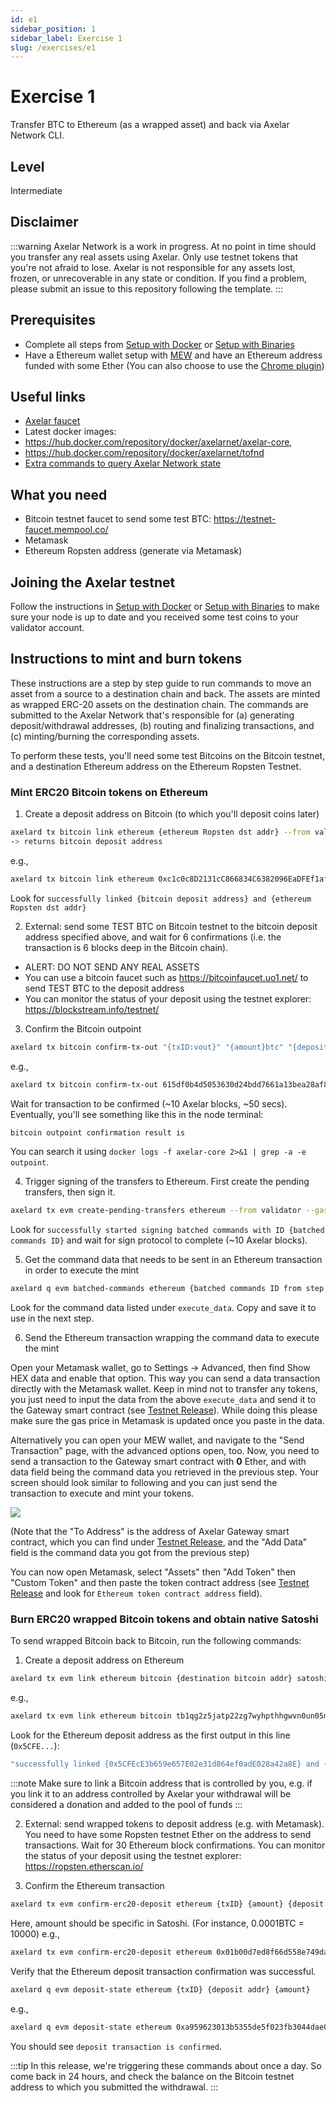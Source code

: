 ```yaml
---
id: e1
sidebar_position: 1
sidebar_label: Exercise 1
slug: /exercises/e1
---
```

# Exercise 1
Transfer BTC to Ethereum (as a wrapped asset) and back via Axelar Network CLI.

## Level
Intermediate

## Disclaimer
:::warning
Axelar Network is a work in progress. At no point in time should you transfer any real assets using Axelar. Only use testnet tokens that you're not afraid to lose. Axelar is not responsible for any assets lost, frozen, or unrecoverable in any state or condition. If you find a problem, please submit an issue to this repository following the template.
:::

## Prerequisites
- Complete all steps from [Setup with Docker](/setup-docker) or [Setup with Binaries](/setup-binaries)
- Have a Ethereum wallet setup with [MEW](https://www.myetherwallet.com/) and have an Ethereum address funded with some Ether (You can also choose to use the [Chrome plugin](https://chrome.google.com/webstore/detail/mew-cx/nlbmnnijcnlegkjjpcfjclmcfggfefdm?hl=en))

## Useful links
- [Axelar faucet](http://faucet.testnet.axelar.network/)
- Latest docker images:
- https://hub.docker.com/repository/docker/axelarnet/axelar-core,
- https://hub.docker.com/repository/docker/axelarnet/tofnd
- [Extra commands to query Axelar Network state](/extra-commands)

## What you need
- Bitcoin testnet faucet to send some test BTC: https://testnet-faucet.mempool.co/
- Metamask
- Ethereum Ropsten address (generate via Metamask)


## Joining the Axelar testnet

Follow the instructions in [Setup with Docker](/setup-docker) or [Setup with Binaries](/setup-binaries) to make sure your node is up to date and you received some test coins to your validator account.

## Instructions to mint and burn tokens
These instructions are a step by step guide to run commands to move an asset from a source to a destination chain and back. The assets are minted as wrapped ERC-20 assets on the destination chain. The commands are submitted to the Axelar Network that's responsible for (a) generating deposit/withdrawal addresses, (b) routing and finalizing transactions, and (c) minting/burning the corresponding assets.

To perform these tests, you'll need some test Bitcoins on the Bitcoin testnet, and a destination Ethereum address on the Ethereum Ropsten Testnet.

### Mint ERC20 Bitcoin tokens on Ethereum

1. Create a deposit address on Bitcoin (to which you'll deposit coins later)

```bash
axelard tx bitcoin link ethereum {ethereum Ropsten dst addr} --from validator
-> returns bitcoin deposit address
```

e.g.,

```bash
axelard tx bitcoin link ethereum 0xc1c0c8D2131cC866834C6382096EaDFEf1af2F52 --from validator
```

Look for `successfully linked {bitcoin deposit address} and {ethereum Ropsten dst addr}`

2. External: send some TEST BTC on Bitcoin testnet to the bitcoin deposit address specified above, and wait for 6 confirmations (i.e. the transaction is 6 blocks deep in the Bitcoin chain).
- ALERT: DO NOT SEND ANY REAL ASSETS
- You can use a bitcoin faucet such as https://bitcoinfaucet.uo1.net/ to send TEST BTC to the deposit address
- You can monitor the status of your deposit using the testnet explorer: https://blockstream.info/testnet/


3. Confirm the Bitcoin outpoint

```bash
axelard tx bitcoin confirm-tx-out "{txID:vout}" "{amount}btc" "{deposit address}" --from validator
```

e.g.,

```bash
axelard tx bitcoin confirm-tx-out 615df0b4d5053630d24bdd7661a13bea28af8bc1eb0e10068d39b4f4f9b6082d:0 0.00088btc tb1qlteveekr7u2qf8faa22gkde37epngsx9d7vgk98ujtzw77c27k7qk2qvup --from validator
```

Wait for transaction to be confirmed (~10 Axelar blocks, ~50 secs).
Eventually, you'll see something like this in the node terminal:

```bash
bitcoin outpoint confirmation result is
```

You can search it using `docker logs -f axelar-core 2>&1 | grep -a -e outpoint`.

4. Trigger signing of the transfers to Ethereum. First create the pending transfers, then sign it.

```bash
axelard tx evm create-pending-transfers ethereum --from validator --gas auto --gas-adjustment 1.2 && axelard tx evm sign-commands ethereum --from validator --gas auto --gas-adjustment 1.2
```
Look for `successfully started signing batched commands with ID {batched commands ID}` and wait for sign protocol to complete (~10 Axelar blocks).

5. Get the command data that needs to be sent in an Ethereum transaction in order to execute the mint

```bash
axelard q evm batched-commands ethereum {batched commands ID from step 4}
```
Look for the command data listed under `execute_data`. Copy and save it to use in the next step.

6. Send the Ethereum transaction wrapping the command data to execute the mint

Open your Metamask wallet, go to Settings -> Advanced, then find Show HEX data and enable that option. This way you can send a data transaction directly with the Metamask wallet. Keep in mind not to transfer any tokens, you just need to input the data from the above `execute_data` and send it to the Gateway smart contract (see [Testnet Release](/testnet-releases)). While doing this please make sure the gas price in Metamask is updated once you paste in the data.

Alternatively you can open your MEW wallet, and navigate to the "Send Transaction" page, with the advanced options open, too. Now, you need to send a transaction to the Gateway smart contract with **0** Ether, and with data field being the command data you retrieved in the previous step. Your screen should look similar to following and you can just send the transaction to execute and mint your tokens.

![](https://user-images.githubusercontent.com/1995809/118490096-2753c480-b750-11eb-9c9d-5eb478194ae4.png)

(Note that the "To Address" is the address of Axelar Gateway smart contract, which you can find under [Testnet Release](/testnet-releases), and the "Add Data" field is the command data you got from the previous step)

You can now open Metamask, select "Assets" then "Add Token" then "Custom Token" and then paste the token contract address (see [Testnet Release](/testnet-releases) and look for  `Ethereum token contract address` field).

### Burn ERC20 wrapped Bitcoin tokens and obtain native Satoshi

To send wrapped Bitcoin back to Bitcoin, run the following commands:

1. Create a deposit address on Ethereum

```bash
axelard tx evm link ethereum bitcoin {destination bitcoin addr} satoshi --from validator
```

e.g.,
```bash
axelard tx evm link ethereum bitcoin tb1qg2z5jatp22zg7wyhpthhgwvn0un05mdwmqgjln satoshi --from validator
```

Look for the Ethereum deposit address as the first output in this line (`0x5CFE...`):

```bash
"successfully linked {0x5CFEcE3b659e657E02e31d864ef0adE028a42a8E} and {tb1qq8wnre6rzctec9wycrl2dq00m3avravslahc8v}"
```
:::note
Make sure to link a Bitcoin address that is controlled by you, e.g. if you link it to an address controlled by Axelar your withdrawal will be considered a donation and added to the pool of funds
:::

2. External: send wrapped tokens to deposit address (e.g. with Metamask). You need to have some Ropsten testnet Ether on the address to send transactions. Wait for 30 Ethereum block confirmations. You can monitor the status of your deposit using the testnet explorer: https://ropsten.etherscan.io/

3. Confirm the Ethereum transaction

```bash
axelard tx evm confirm-erc20-deposit ethereum {txID} {amount} {deposit addr} --from validator
```

Here, amount should be specific in Satoshi. (For instance, 0.0001BTC = 10000)
e.g.,

```bash
axelard tx evm confirm-erc20-deposit ethereum 0x01b00d7ed8f66d558e749daf377ca30ed45f747bbf64f2fd268a6d1ea84f916a 10000 0x5CFEcE3b659e657E02e31d864ef0adE028a42a8E --from validator
```
Verify that the Ethereum deposit transaction confirmation was successful.

```bash
axelard q evm deposit-state ethereum {txID} {deposit addr} {amount}
```

e.g.,

```bash
axelard q evm deposit-state ethereum 0xa959623013b5355de5f023fb3044dae02bf915d57b9440460ca59a98663741a8 0x7c5578F5cC4c9253F1E5495240785DD477843D80 10000
```
You should see `deposit transaction is confirmed`.

:::tip
In this release, we're triggering these commands about once a day. So come back in 24 hours, and check the balance on the Bitcoin testnet address to which you submitted the withdrawal.
:::
